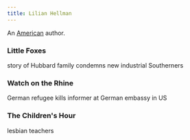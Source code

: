 ```yaml
---
title: Lilian Hellman
---
```


An [American](../index.html) author.

### Little Foxes

story of Hubbard family condemns new industrial Southerners

### Watch on the Rhine

German refugee kills informer at German embassy in US

### The Children's Hour

lesbian teachers
